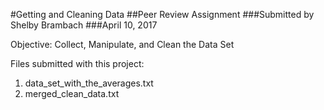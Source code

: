 #Getting and Cleaning Data
##Peer Review Assignment
###Submitted by Shelby Brambach
###April 10, 2017

Objective:  Collect, Manipulate, and Clean the Data Set

Files submitted with this project:
<OL>
<li>data_set_with_the_averages.txt</li>
<li>merged_clean_data.txt</li>
</OL>

